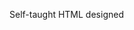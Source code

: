 Self-taught HTML designed
              
 
 
 
      
 
 
                                                                                                                                                                                          